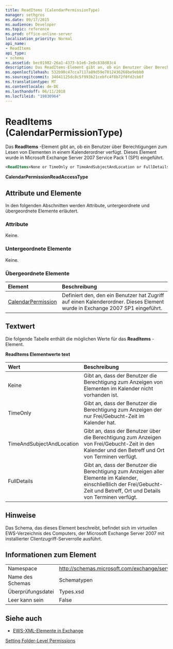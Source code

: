 ```yaml
---
title: ReadItems (CalendarPermissionType)
manager: sethgros
ms.date: 09/17/2015
ms.audience: Developer
ms.topic: reference
ms.prod: office-online-server
localization_priority: Normal
api_name:
- ReadItems
api_type:
- schema
ms.assetid: bec01982-26a1-4373-b1e6-2e0c838d83c4
description: Das ReadItems-Element gibt an, ob ein Benutzer über Berechtigungen zum Lesen von Elementen in einem Kalenderordner verfügt. Dieses Element wurde in Microsoft Exchange Server 2007 Service Pack 1 (SP1) eingeführt.
ms.openlocfilehash: 532b90c47cca7117a89d59e7012436268be9ebb0
ms.sourcegitcommit: 34041125dc8c5f993b21cebfc4f8b72f0fd2cb6f
ms.translationtype: MT
ms.contentlocale: de-DE
ms.lasthandoff: 06/11/2018
ms.locfileid: "19830964"
---
```

# <a name="readitems-calendarpermissiontype"></a>ReadItems (CalendarPermissionType)

Das **ReadItems** -Element gibt an, ob ein Benutzer über Berechtigungen zum Lesen von Elementen in einem Kalenderordner verfügt. Dieses Element wurde in Microsoft Exchange Server 2007 Service Pack 1 (SP1) eingeführt. 
  
```xml
<ReadItems>None or TimeOnly or TimeAndSubjectAndLocation or FullDetails</ReadItems>
```

 **CalendarPermissionReadAccessType**
## <a name="attributes-and-elements"></a>Attribute und Elemente

In den folgenden Abschnitten werden Attribute, untergeordnete und übergeordnete Elemente erläutert.
  
### <a name="attributes"></a>Attribute

Keine.
  
### <a name="child-elements"></a>Untergeordnete Elemente

Keine.
  
### <a name="parent-elements"></a>Übergeordnete Elemente

|**Element**|**Beschreibung**|
|:-----|:-----|
|[CalendarPermission](calendarpermission.md) <br/> |Definiert den, den ein Benutzer hat Zugriff auf einen Kalenderordner. Dieses Element wurde in Exchange 2007 SP1 eingeführt.  <br/> |
   
## <a name="text-value"></a>Textwert

Die folgende Tabelle enthält die möglichen Werte für das **ReadItems** -Element. 
  
**ReadItems Elementwerte text**

|**Wert**|**Beschreibung**|
|:-----|:-----|
|Keine  <br/> |Gibt an, dass der Benutzer die Berechtigung zum Anzeigen von Elementen im Kalender nicht vorhanden ist.  <br/> |
|TimeOnly  <br/> |Gibt an, dass der Benutzer die Berechtigung zum Anzeigen der nur Frei/Gebucht-Zeit im Kalender hat.  <br/> |
|TimeAndSubjectAndLocation  <br/> |Gibt an, dass der Benutzer über die Berechtigung zum Anzeigen von Frei/Gebucht-Zeit in den Kalender und den Betreff und Ort von Terminen verfügt.  <br/> |
|FullDetails  <br/> |Gibt an, dass der Benutzer die Berechtigung zum Anzeigen aller Elemente im Kalender, einschließlich der Frei/Gebucht-Zeit und Betreff, Ort und Details von Terminen verfügt.  <br/> |
   
## <a name="remarks"></a>Hinweise

Das Schema, das dieses Element beschreibt, befindet sich im virtuellen EWS-Verzeichnis des Computers, der Microsoft Exchange Server 2007 mit installierter Clientzugriff-Serverrolle ausführt.
  
## <a name="element-information"></a>Informationen zum Element

|||
|:-----|:-----|
|Namespace  <br/> |http://schemas.microsoft.com/exchange/services/2006/types  <br/> |
|Name des Schemas  <br/> |Schematypen  <br/> |
|Überprüfungsdatei  <br/> |Types.xsd  <br/> |
|Leer kann sein  <br/> |False  <br/> |
   
## <a name="see-also"></a>Siehe auch



- [EWS-XML-Elemente in Exchange](ews-xml-elements-in-exchange.md)


[Setting Folder-Level Permissions](http://msdn.microsoft.com/library/c7530e86-5112-401c-b10a-9c054ae59f07%28Office.15%29.aspx)


